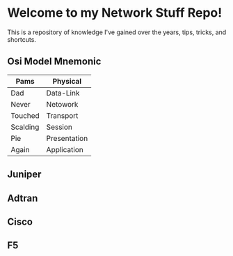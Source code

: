 # Welcome to my Network Stuff Repo!
This is a repository of knowledge I've gained over the years, tips, tricks, and shortcuts.

## Osi Model Mnemonic 

| Pams     | Physical     |
|----------|--------------|
| Dad      | Data-Link    |
| Never    | Netowork     |
| Touched  | Transport    |
| Scalding | Session      |
| Pie      | Presentation |
| Again    | Application  |


## Juniper


## Adtran

## Cisco

## F5

#